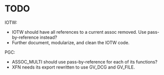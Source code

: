 # TODO

IOTW:
  * IOTW should have all references to a current assoc removed.
    Use pass-by-reference instead?
  * Further document, modularize, and clean the IOTW code.

PGC:
  * ASSOC_MULTI should use pass-by-reference for each of its functions?
  * XFN needs its export rewritten to use GV_DCG and GV_FILE.

